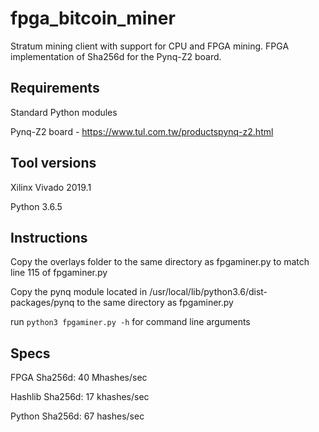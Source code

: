 # fpga_bitcoin_miner
Stratum mining client with support for CPU and FPGA mining.  FPGA implementation of Sha256d for the Pynq-Z2 board.
## Requirements
Standard Python modules

Pynq-Z2 board - https://www.tul.com.tw/productspynq-z2.html
## Tool versions
Xilinx Vivado 2019.1

Python 3.6.5
## Instructions
Copy the overlays folder to the same directory as fpgaminer.py to match line 115 of fpgaminer.py

Copy the pynq module located in /usr/local/lib/python3.6/dist-packages/pynq to the same directory as fpgaminer.py

run `python3 fpgaminer.py -h` for command line arguments
## Specs

FPGA Sha256d:     40 Mhashes/sec

Hashlib Sha256d:  17 khashes/sec

Python Sha256d:   67 hashes/sec

